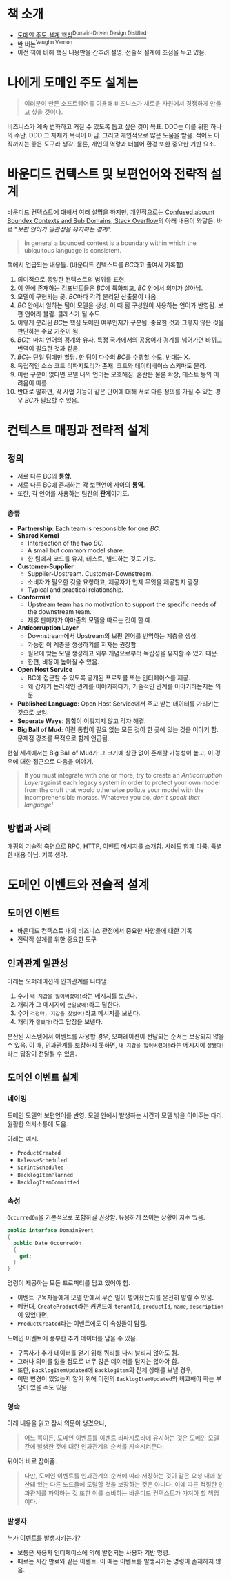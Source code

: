 # 책 소개

- [도메인 주도 설계 핵심<sup>Domain-Driven Design Distilled</sup>](http://acornpub.co.kr/book/domain-driven-design-distilled)
- 반 버논<sup>Vaughn Vernon</sup>
- 이전 책에 비해 핵심 내용만을 간추려 설명. 전술적 설계에 초점을 두고 있음.

# 나에게 도메인 주도 설계는

> 여러분이 만든 소프트웨어를 이용해 비즈니스가 새로운 차원에서 경쟁하게 만들고 싶을 것이다.

비즈니스가 계속 변화하고 커질 수 있도록 돕고 싶은 것이 목표. DDD는 이를 위한 하나의 수단. DDD 그 자체가 목적이 아님. 그리고 개인적으로 많은 도움을 받음. 적어도 아직까지는 좋은 도구라 생각. 물론, 개인의 역량과 더불어 환경 또한 중요한 기반 요소.

# 바운디드 컨텍스트 및 보편언어와 전략적 설계

바운디드 컨텍스트에 대해서 여러 설명을 하지만, 개인적으로는 [Confused abount Boundex Contexts and Sub Domains, Stack Overflow](https://stackoverflow.com/questions/18625576/confused-about-bounded-contexts-and-subdomains)의 아래 내용이 와닿음. 바로 "*보편 언어가 일관성을 유지하는 경계*".

> In general a bounded context is a boundary within which the ubiquitous language is consistent.

책에서 언급되는 내용들. (바운디드 컨텍스트를 *BC*라고 줄여서 기록함)

1. 의미적으로 동일한 컨텍스트의 범위를 표현.
2. 이 안에 존재하는 컴포넌트들은 *BC*에 특화되고, *BC* 안에서 의미가 살아남.
3. 모델이 구현되는 곳. *BC*마다 각각 분리된 산출물이 나옴.
4. *BC* 안에서 일하는 팀이 모델을 생성. 이 때 팀 구성원이 사용하는 언어가 반영됨. 보편 언어라 불림. 클래스가 될 수도.
5. 이렇게 분리된 *BC*는 핵심 도메인 여부인지가 구분됨. 중요한 것과 그렇지 않은 것을 판단하는 주요 기준이 됨.
6. *BC*는 마치 언어의 경계와 유사. 특정 국가에서의 공용어가 경계를 넘어가면 바뀌고 번역이 필요한 것과 같음.
7. *BC*는 단일 팀에만 할당. 한 팀이 다수의 *BC*를 수행할 수도. 반대는 X.
8. 독립적인 소스 코드 리파지토리가 존재. 코드와 데이터베이스 스키마도 분리.
9. 이런 구분이 없다면 모델 내의 언어는 모호해짐. 혼란은 물론 확장, 테스트 등의 어려움이 따름.
10. 반대로 말하면, 각 사업 기능이 같은 단어에 대해 서로 다른 정의를 가질 수 있는 경우 *BC*가 필요할 수 있음.

# 컨텍스트 매핑과 전략적 설계

## 정의

- 서로 다른 BC의 **통합**.
- 서로 다른 BC에 존재하는 각 보편언어 사이의 **통역**.
- 또한, 각 언어를 사용하는 팀간의 **관계**이기도.

### 종류

- **Partnership**: Each team is responsible for one *BC*.
- **Shared Kernel**
  - Intersection of the two *BC*.
  - A small but common model share.
  - 한 팀에서 코드를 유지, 테스트, 빌드하는 것도 가능.
- **Customer-Supplier**
  - Supplier-Upstream. Customer-Downstream.
  - 소비자가 필요한 것을 요청하고, 제공자가 언제 무엇을 제공할지 결정.
  - Typical and practical relationship.
- **Conformist**
  - Upstream team has no motivation to support the specific needs of the downstream team.
  - 제휴 판매자가 아마존의 모델을 따르는 것이 한 예.
- **Anticorruption Layer**
  - Downstream에서 Upstream의 보편 언어를 번역하는 계층을 생성.
  - 가능한 이 계층을 생성하기를 저자는 권장함.
  - 필요에 맞는 모델 생성하고 외부 개념으로부터 독립성을 유지할 수 있기 때문.
  - 한편, 비용이 높아질 수 있음.
- **Open Host Service**
  - BC에 접근할 수 있도록 공개된 프로토콜 또는 인터페이스를 제공. 
  - 왜 갑자기 논리적인 관계를 이야기하다가, 기술적인 관계를 이야기하는지는 의문.
- **Published Language**: Open Host Service에서 주고 받는 데이터를 가리키는 것으로 보임.
- **Seperate Ways**: 통합이 이뤄지지 않고 각자 해결.
- **Big Ball of Mud**: 이런 통합이 필요 없는 모든 것이 한 곳에 있는 것을 이야기 함. 문제점 강조를 목적으로 함께 언급됨.

현실 세계에서는 Big Ball of Mud가 그 크기에 상관 없이 존재할 가능성이 높고, 이 경우에 대한 접근으로 다음을 이야기.

> If you must integrate with one or more, try to create an *Anticorruption Layer*against each legacy system in order to protect your own model from the cruft that would otherwise pollute your model with the incomprehensible morass. Whatever you do, *don’t speak that language!*

## 방법과 사례

매핑의 기술적 측면으로 RPC, HTTP, 이벤트 메시지를 소개함. 사례도 함께 다룸. 특별한 내용 아님. 기록 생략.

# 도메인 이벤트와 전술적 설계

## 도메인 이벤트

- 바운디드 컨텍스트 내의 비즈니스 관점에서 중요한 사항들에 대한 기록
- 전략적 설계를 위한 중요한 도구

## 인과관계 일관성

아래는 오퍼레이션의 인과관계를 나타냄.

1. 수가 `내 지갑을 잃어버렸어!`라는 메시지를 보낸다.
2. 개리가 그 메시지에 `큰일났네!`라고 답한다.
3. 수가 `걱정마, 지갑을 찾았어!`라고 메시지를 보낸다.
4. 개리가 `잘됐다!`라고 답장을 보낸다.

분산된 시스템에서 이벤트를 사용할 경우, 오퍼레이션이 전달되는 순서는 보장되지 않을 수 있음. 이 때, 인과관계를 보장하지 못하면, `내 지갑을 잃어버렸어!`라는 메시지에 `잘됐다!`라는 답장이 전달될 수 있음.

## 도메인 이벤트 설계

### 네이밍

도메인 모델의 보편언어를 반영. 모델 안에서 발생하는 사건과 모델 밖을 이어주는 다리. 원활한 의사소통에 도움.

아래는 예시.

- `ProductCreated`
- `ReleaseScheduled`
- `SprintScheduled`
- `BacklogItemPlanned`
- `BacklogItemCommitted`

### 속성

`OccurredOn`을 기본적으로 포함하길 권장함. 유용하게 쓰이는 상황이 자주 있음.

```c#
public interface DomainEvent
{
  public Date OccurredOn
  {
    get;
  }
}
```

명령이 제공하는 모든 프로퍼티를 담고 있어야 함.

- 이벤트 구독자들에게 모델 안에서 무슨 일이 벌어졌는지를 온전히 알릴 수 있음.
- 예컨대, `CreateProduct`라는 커맨드에 `tenantId`, `productId`, `name`, `description`이 있었다면,
- `ProductCreated`라는 이벤트에도 이 속성들이 담김.

도메인 이벤트에 풍부한 추가 데이터를 담을 수 있음.

- 구독자가 추가 데이터를 얻기 위해 쿼리를 다시 날리지 않아도 됨.
- 그러나 의미를 잃을 정도로 너무 많은 데이터를 담지는 않아야 함.
- 또한, `BacklogItemUpdated`에 `BacklogItem`의 전체 상태를 보낼 경우,
- 어떤 변경이 있었는지 알기 위해 이전의 `BacklogItemUpdated`와 비교해야 하는 부담이 있을 수도 있음.

### 영속

아래 내용을 읽고 잠시 의문이 생겼으나,

> 어느 쪽이든, 도메인 이벤트를 이벤트 리파지토리에 유지하는 것은 도메인 모델 간에 발생한 것에 대한 인과관계의 순서를 지속시켜준다.

뒤이어 바로 잡아줌.

> 다만, 도메인 이벤트를 인과관계의 순서에 따라 저장하는 것이 같은 요청 내에 분산돼 있는 다른 노드들에 도달할 것을 보장하는 것은 아니다. 이에 따른 적절한 인과관계를 파악하는 것 또한 이를 소비하는 바운디드 컨텍스트가 가져야 할 책임이다.

### 발생자

누가 이벤트를 발생시키는가?

- 보통은 사용자 인터페이스에 의해 발현되는 사용자 기반 명령.
- 때로는 시간 만료와 같은 이벤트. 이 때는 이벤트를 발생시키는 명령이 존재하지 않음.

